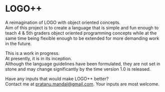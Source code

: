 # LOGO++
A reimagination of LOGO with object oriented concepts.<br>
Aim of this project is to create a language that is simple and fun enough to teach 4 & 5th graders object oriented programming concepts while at the same time being flexible enough to be extended for more demanding work in the future.


This is a work in progress.<br>
At presently, it is in its inception.<br>
Although the language guidelines have been formulated, they are not set in stone and may change significantly by the time version 1.0 is released.


Have any inputs that would make LOGO++ better?<br>
Contact me at pratanu.mandal@gmail.com. Your inputs are most welcome.
